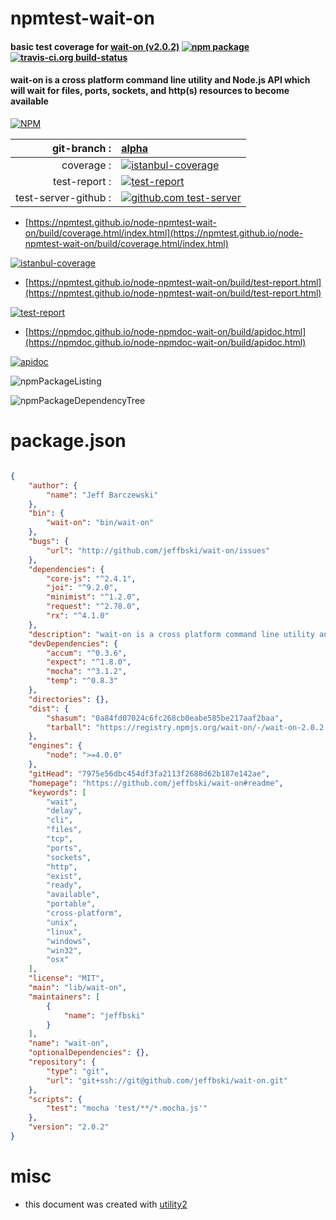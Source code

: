 # npmtest-wait-on

#### basic test coverage for  [wait-on (v2.0.2)](https://github.com/jeffbski/wait-on#readme)  [![npm package](https://img.shields.io/npm/v/npmtest-wait-on.svg?style=flat-square)](https://www.npmjs.org/package/npmtest-wait-on) [![travis-ci.org build-status](https://api.travis-ci.org/npmtest/node-npmtest-wait-on.svg)](https://travis-ci.org/npmtest/node-npmtest-wait-on)

#### wait-on is a cross platform command line utility and Node.js API which will wait for files, ports, sockets, and http(s) resources to become available

[![NPM](https://nodei.co/npm/wait-on.png?downloads=true&downloadRank=true&stars=true)](https://www.npmjs.com/package/wait-on)

| git-branch : | [alpha](https://github.com/npmtest/node-npmtest-wait-on/tree/alpha)|
|--:|:--|
| coverage : | [![istanbul-coverage](https://npmtest.github.io/node-npmtest-wait-on/build/coverage.badge.svg)](https://npmtest.github.io/node-npmtest-wait-on/build/coverage.html/index.html)|
| test-report : | [![test-report](https://npmtest.github.io/node-npmtest-wait-on/build/test-report.badge.svg)](https://npmtest.github.io/node-npmtest-wait-on/build/test-report.html)|
| test-server-github : | [![github.com test-server](https://npmtest.github.io/node-npmtest-wait-on/GitHub-Mark-32px.png)](https://npmtest.github.io/node-npmtest-wait-on/build/app/index.html) | | build-artifacts : | [![build-artifacts](https://npmtest.github.io/node-npmtest-wait-on/glyphicons_144_folder_open.png)](https://github.com/npmtest/node-npmtest-wait-on/tree/gh-pages/build)|

- [https://npmtest.github.io/node-npmtest-wait-on/build/coverage.html/index.html](https://npmtest.github.io/node-npmtest-wait-on/build/coverage.html/index.html)

[![istanbul-coverage](https://npmtest.github.io/node-npmtest-wait-on/build/screenCapture.buildCi.browser.%252Ftmp%252Fbuild%252Fcoverage.lib.html.png)](https://npmtest.github.io/node-npmtest-wait-on/build/coverage.html/index.html)

- [https://npmtest.github.io/node-npmtest-wait-on/build/test-report.html](https://npmtest.github.io/node-npmtest-wait-on/build/test-report.html)

[![test-report](https://npmtest.github.io/node-npmtest-wait-on/build/screenCapture.buildCi.browser.%252Ftmp%252Fbuild%252Ftest-report.html.png)](https://npmtest.github.io/node-npmtest-wait-on/build/test-report.html)

- [https://npmdoc.github.io/node-npmdoc-wait-on/build/apidoc.html](https://npmdoc.github.io/node-npmdoc-wait-on/build/apidoc.html)

[![apidoc](https://npmdoc.github.io/node-npmdoc-wait-on/build/screenCapture.buildCi.browser.%252Ftmp%252Fbuild%252Fapidoc.html.png)](https://npmdoc.github.io/node-npmdoc-wait-on/build/apidoc.html)

![npmPackageListing](https://npmtest.github.io/node-npmtest-wait-on/build/screenCapture.npmPackageListing.svg)

![npmPackageDependencyTree](https://npmtest.github.io/node-npmtest-wait-on/build/screenCapture.npmPackageDependencyTree.svg)



# package.json

```json

{
    "author": {
        "name": "Jeff Barczewski"
    },
    "bin": {
        "wait-on": "bin/wait-on"
    },
    "bugs": {
        "url": "http://github.com/jeffbski/wait-on/issues"
    },
    "dependencies": {
        "core-js": "^2.4.1",
        "joi": "^9.2.0",
        "minimist": "^1.2.0",
        "request": "^2.78.0",
        "rx": "^4.1.0"
    },
    "description": "wait-on is a cross platform command line utility and Node.js API which will wait for files, ports, sockets, and http(s) resources to become available",
    "devDependencies": {
        "accum": "^0.3.6",
        "expect": "^1.8.0",
        "mocha": "^3.1.2",
        "temp": "^0.8.3"
    },
    "directories": {},
    "dist": {
        "shasum": "0a84fd07024c6fc268cb0eabe585be217aaf2baa",
        "tarball": "https://registry.npmjs.org/wait-on/-/wait-on-2.0.2.tgz"
    },
    "engines": {
        "node": ">=4.0.0"
    },
    "gitHead": "7975e56dbc454df3fa2113f2688d62b187e142ae",
    "homepage": "https://github.com/jeffbski/wait-on#readme",
    "keywords": [
        "wait",
        "delay",
        "cli",
        "files",
        "tcp",
        "ports",
        "sockets",
        "http",
        "exist",
        "ready",
        "available",
        "portable",
        "cross-platform",
        "unix",
        "linux",
        "windows",
        "win32",
        "osx"
    ],
    "license": "MIT",
    "main": "lib/wait-on",
    "maintainers": [
        {
            "name": "jeffbski"
        }
    ],
    "name": "wait-on",
    "optionalDependencies": {},
    "repository": {
        "type": "git",
        "url": "git+ssh://git@github.com/jeffbski/wait-on.git"
    },
    "scripts": {
        "test": "mocha 'test/**/*.mocha.js'"
    },
    "version": "2.0.2"
}
```



# misc
- this document was created with [utility2](https://github.com/kaizhu256/node-utility2)
